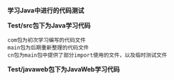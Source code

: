 **学习Java中进行的代码测试**  

**Test/src包下为Java学习代码**     
~~~~~~~~
com包为初次学习编写的代码文件  
main包为后期重新整理的代码文件  
cn包为main包中提供了部分import使用的文件，以及临时测试文件
~~~~~~~~
**Test/javaweb包下为JavaWeb学习代码**  
